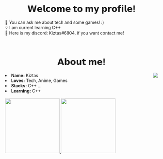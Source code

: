 

<h1 align="center">𝗪𝗲𝗹𝗰𝗼𝗺𝗲 𝘁𝗼 𝗺𝘆 𝗽𝗿𝗼𝗳𝗶𝗹𝗲!</h1>

📖 You can ask me about tech and some games! :) <br>
💡 I am current learning C++ <br>
📠 Here is my discord: Kiztas#6804,  if you want contact me! <br>
  <div align="center">
  <!--img src="https://encrypted-tbn0.gstatic.com/images?q=tbn:ANd9GcTQ-WBbI8m0gKWCJthpJlmfxYVuL-1Co5QEuQ&usqp=CAU" align="right"-->
  </div>
  
  <br>


<h1 align="center">𝗔𝗯𝗼𝘂𝘁 𝗺𝗲!</h1>
  <div align="center">
<img src="http://pm1.narvii.com/7314/a11ba9d8066df1f118af1f0f2cd0d0b88d0c3d57r1-635-794v2_uhq.jpg" align="right">
  </div>
<li>
<b>Name:</b> Kiztas <br>
</li>
<li>
<b>Loves:</b> Tech, Anime, Games <br>
</li>
<li>
 <b>Stacks:</b> C++ ... <br>
</li>
<li>
<b>Learning:</b> C++ <br> <br>
</li>

<div>
<a href="https://github.com/K1ztas">
  <img height="180em" src="https://github-readme-stats.vercel.app/api?username=K1ztas&amp;show_icons=true&amp;theme=tokyonight&amp;include_all_commits=true&amp;count_private=true" style="max-width: 60%;">
  <img height="180em" src="https://github-readme-stats.vercel.app/api/top-langs/?username=K1ztas&amp;layout=compact&amp;langs_count=7&amp;theme=tokyonight" style="max-width: 60%;">
</a>
</div>


